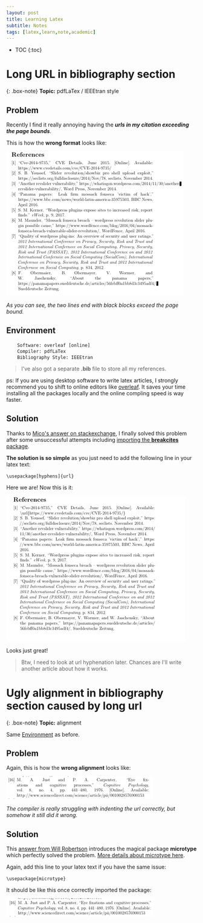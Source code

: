 ```yaml
---
layout: post
title: Learning Latex
subtitle: Notes
tags: [latex,learn,note,academic]
---
```


* TOC
{:toc}

# Long URL in bibliography section

{: .box-note}
**Topic:** pdfLaTex / IEEEtran style

## Problem
Recently I find it really annoying having the _**urls in my citation exceeding the page bounds**_.

This is how the **wrong format** looks like:  

![Wrong Format](/img/posts/2019-06-09-learning-latex/wrong-format.png)

_As you can see, the two lines end with black blocks exceed the page bound._


## Environment
```
	Software: overleaf [online]  
	Compiler: pdfLaTex  
	Bibliography Style: IEEEtran  
```

> I've also got a separate **.bib** file to store all my references.

ps: If you are using desktop software to write latex articles, I strongly recommend you to shift to online editors like [overleaf](http://overleaf.com). It saves your time installing all the packages locally and the online compling speed is way faster.

## Solution
Thanks to [Mico's answer on stackexchange](https://tex.stackexchange.com/a/88672), I finally solved this problem after some unsuccessful attempts including [importing the **breakcites** package](https://tex.stackexchange.com/a/2774).

**The solution is so simple** as you just need to add the following line in your latex text:  
```
\usepackage[hyphens]{url}
```

Here we are! Now this is it:  

![Correct Format](/img/posts/2019-06-09-learning-latex/correct-format.png)

Looks just great!

> Btw, I need to look at url hyphenation later. Chances are I'll write another article about how it works.

# Ugly alignment in bibliography section caused by long url

{: .box-note}
**Topic:** alignment

Same [Environment](#environment) as before.

## Problem

Again, this is how the **wrong alignment** looks like:

![Wrong Alignment](/img/posts/2019-06-09-learning-latex/wrong-alignment.png)

_The compiler is really struggling with indenting the url correctly, but somehow it still did it wrong._

## Solution

This [answer from Will Robertson](https://tex.stackexchange.com/a/2780) introduces the magical package **microtype** which perfectly solved the problem. [More details about microtype here](https://ctan.org/pkg/microtype).

Again, add this line to your latex text if you have the same issue:

```
\usepackage{microtype}
```

It should be like this once correctly imported the package:

![Correct Alignment](/img/posts/2019-06-09-learning-latex/correct-alignment.png)
